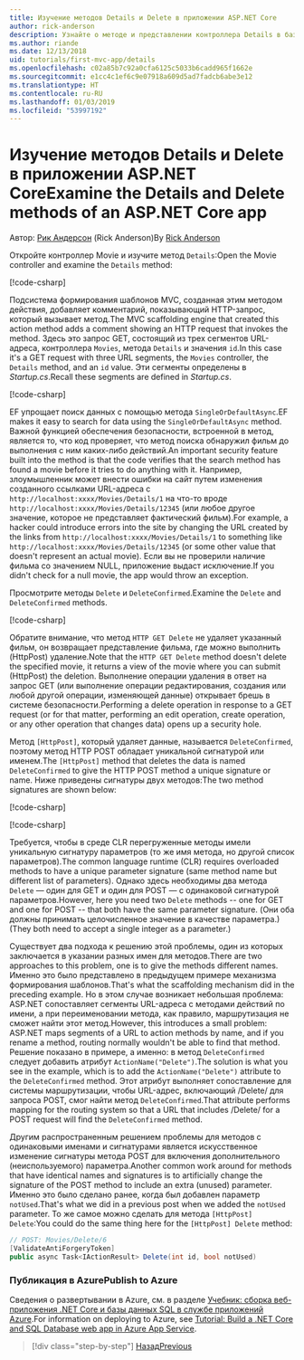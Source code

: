 ```yaml
---
title: Изучение методов Details и Delete в приложении ASP.NET Core
author: rick-anderson
description: Узнайте о методе и представлении контроллера Details в базовом приложении ASP.NET Core MVC.
ms.author: riande
ms.date: 12/13/2018
uid: tutorials/first-mvc-app/details
ms.openlocfilehash: c02a85b7c92a0cfa6125c5033b6cadd965f1662e
ms.sourcegitcommit: e1cc4c1ef6c9e07918a609d5ad7fadcb6abe3e12
ms.translationtype: HT
ms.contentlocale: ru-RU
ms.lasthandoff: 01/03/2019
ms.locfileid: "53997192"
---
```

# <a name="examine-the-details-and-delete-methods-of-an-aspnet-core-app"></a><span data-ttu-id="fa7b3-103">Изучение методов Details и Delete в приложении ASP.NET Core</span><span class="sxs-lookup"><span data-stu-id="fa7b3-103">Examine the Details and Delete methods of an ASP.NET Core app</span></span>

<span data-ttu-id="fa7b3-104">Автор: [Рик Андерсон](https://twitter.com/RickAndMSFT) (Rick Anderson)</span><span class="sxs-lookup"><span data-stu-id="fa7b3-104">By [Rick Anderson](https://twitter.com/RickAndMSFT)</span></span>

<span data-ttu-id="fa7b3-105">Откройте контроллер Movie и изучите метод `Details`:</span><span class="sxs-lookup"><span data-stu-id="fa7b3-105">Open the Movie controller and examine the `Details` method:</span></span>

[!code-csharp[](start-mvc/sample/MvcMovie22/Controllers/MoviesController.cs?name=snippet_details)]

<span data-ttu-id="fa7b3-106">Подсистема формирования шаблонов MVC, созданная этим методом действия, добавляет комментарий, показывающий HTTP-запрос, который вызывает метод.</span><span class="sxs-lookup"><span data-stu-id="fa7b3-106">The MVC scaffolding engine that created this action method adds a comment showing an HTTP request that invokes the method.</span></span> <span data-ttu-id="fa7b3-107">Здесь это запрос GET, состоящий из трех сегментов URL-адреса, контроллера `Movies`, метода `Details` и значения `id`.</span><span class="sxs-lookup"><span data-stu-id="fa7b3-107">In this case it's a GET request with three URL segments, the `Movies` controller, the `Details` method, and an `id` value.</span></span> <span data-ttu-id="fa7b3-108">Эти сегменты определены в *Startup.cs*.</span><span class="sxs-lookup"><span data-stu-id="fa7b3-108">Recall these segments are defined in *Startup.cs*.</span></span>

[!code-csharp[](start-mvc/sample/MvcMovie/Startup.cs?highlight=5&name=snippet_1)]

<span data-ttu-id="fa7b3-109">EF упрощает поиск данных с помощью метода `SingleOrDefaultAsync`.</span><span class="sxs-lookup"><span data-stu-id="fa7b3-109">EF makes it easy to search for data using the `SingleOrDefaultAsync` method.</span></span> <span data-ttu-id="fa7b3-110">Важной функцией обеспечения безопасности, встроенной в метод, является то, что код проверяет, что метод поиска обнаружил фильм до выполнения с ним каких-либо действий.</span><span class="sxs-lookup"><span data-stu-id="fa7b3-110">An important security feature built into the method is that the code verifies that the search method has found a movie before it tries to do anything with it.</span></span> <span data-ttu-id="fa7b3-111">Например, злоумышленник может внести ошибки на сайт путем изменения созданного ссылками URL-адреса с `http://localhost:xxxx/Movies/Details/1` на что-то вроде `http://localhost:xxxx/Movies/Details/12345` (или любое другое значение, которое не представляет фактический фильм).</span><span class="sxs-lookup"><span data-stu-id="fa7b3-111">For example, a hacker could introduce errors into the site by changing the URL created by the links from `http://localhost:xxxx/Movies/Details/1` to something like  `http://localhost:xxxx/Movies/Details/12345` (or some other value that doesn't represent an actual movie).</span></span> <span data-ttu-id="fa7b3-112">Если вы не проверили наличие фильма со значением NULL, приложение выдаст исключение.</span><span class="sxs-lookup"><span data-stu-id="fa7b3-112">If you didn't check for a null movie, the app would throw an exception.</span></span>

<span data-ttu-id="fa7b3-113">Просмотрите методы `Delete` и `DeleteConfirmed`.</span><span class="sxs-lookup"><span data-stu-id="fa7b3-113">Examine the `Delete` and `DeleteConfirmed` methods.</span></span>

[!code-csharp[](start-mvc/sample/MvcMovie22/Controllers/MoviesController.cs?name=snippet_delete)]

<span data-ttu-id="fa7b3-114">Обратите внимание, что метод `HTTP GET Delete` не удаляет указанный фильм, он возвращает представление фильма, где можно выполнить (HttpPost) удаление.</span><span class="sxs-lookup"><span data-stu-id="fa7b3-114">Note that the `HTTP GET Delete` method doesn't delete the specified movie, it returns a view of the movie where you can submit (HttpPost) the deletion.</span></span> <span data-ttu-id="fa7b3-115">Выполнение операции удаления в ответ на запрос GET (или выполнение операции редактирования, создания или любой другой операции, изменяющей данные) открывает брешь в системе безопасности.</span><span class="sxs-lookup"><span data-stu-id="fa7b3-115">Performing a delete operation in response to a GET request (or for that matter, performing an edit operation, create operation, or any other operation that changes data) opens up a security hole.</span></span>

<span data-ttu-id="fa7b3-116">Метод `[HttpPost]`, который удаляет данные, называется `DeleteConfirmed`, поэтому метод HTTP POST обладает уникальной сигнатурой или именем.</span><span class="sxs-lookup"><span data-stu-id="fa7b3-116">The `[HttpPost]` method that deletes the data is named `DeleteConfirmed` to give the HTTP POST method a unique signature or name.</span></span> <span data-ttu-id="fa7b3-117">Ниже приведены сигнатуры двух методов:</span><span class="sxs-lookup"><span data-stu-id="fa7b3-117">The two method signatures are shown below:</span></span>

[!code-csharp[](start-mvc/sample/MvcMovie/Controllers/MoviesController.cs?name=snippet_delete2)]

[!code-csharp[](start-mvc/sample/MvcMovie/Controllers/MoviesController.cs?name=snippet_delete3)]

<span data-ttu-id="fa7b3-118">Требуется, чтобы в среде CLR перегруженные методы имели уникальную сигнатуру параметров (то же имя метода, но другой список параметров).</span><span class="sxs-lookup"><span data-stu-id="fa7b3-118">The common language runtime (CLR) requires overloaded methods to have a unique parameter signature (same method name but different list of parameters).</span></span> <span data-ttu-id="fa7b3-119">Однако здесь необходимы два метода `Delete` — один для GET и один для POST — с одинаковой сигнатурой параметров.</span><span class="sxs-lookup"><span data-stu-id="fa7b3-119">However, here you need two `Delete` methods -- one for GET and one for POST -- that both have the same parameter signature.</span></span> <span data-ttu-id="fa7b3-120">(Они оба должны принимать целочисленное значение в качестве параметра.)</span><span class="sxs-lookup"><span data-stu-id="fa7b3-120">(They both need to accept a single integer as a parameter.)</span></span>

<span data-ttu-id="fa7b3-121">Существует два подхода к решению этой проблемы, один из которых заключается в указании разных имен для методов.</span><span class="sxs-lookup"><span data-stu-id="fa7b3-121">There are two approaches to this problem, one is to give the methods different names.</span></span> <span data-ttu-id="fa7b3-122">Именно это было представлено в предыдущем примере механизма формирования шаблонов.</span><span class="sxs-lookup"><span data-stu-id="fa7b3-122">That's what the scaffolding mechanism did in the preceding example.</span></span> <span data-ttu-id="fa7b3-123">Но в этом случае возникает небольшая проблема: ASP.NET сопоставляет сегменты URL-адреса с методами действий по имени, а при переименовании метода, как правило, маршрутизация не сможет найти этот метод.</span><span class="sxs-lookup"><span data-stu-id="fa7b3-123">However, this introduces a small problem: ASP.NET maps segments of a URL to action methods by name, and if you rename a method, routing normally wouldn't be able to find that method.</span></span> <span data-ttu-id="fa7b3-124">Решение показано в примере, а именно: в метод `DeleteConfirmed` следует добавить атрибут `ActionName("Delete")`.</span><span class="sxs-lookup"><span data-stu-id="fa7b3-124">The solution is what you see in the example, which is to add the `ActionName("Delete")` attribute to the `DeleteConfirmed` method.</span></span> <span data-ttu-id="fa7b3-125">Этот атрибут выполняет сопоставление для системы маршрутизации, чтобы URL-адрес, включающий /Delete/ для запроса POST, смог найти метод `DeleteConfirmed`.</span><span class="sxs-lookup"><span data-stu-id="fa7b3-125">That attribute performs mapping for the routing system so that a URL that includes /Delete/ for a POST request will find the `DeleteConfirmed` method.</span></span>

<span data-ttu-id="fa7b3-126">Другим распространенным решением проблемы для методов с одинаковыми именами и сигнатурами является искусственное изменение сигнатуры метода POST для включения дополнительного (неиспользуемого) параметра.</span><span class="sxs-lookup"><span data-stu-id="fa7b3-126">Another common work around for methods that have identical names and signatures is to artificially change the signature of the POST method to include an extra (unused) parameter.</span></span> <span data-ttu-id="fa7b3-127">Именно это было сделано ранее, когда был добавлен параметр `notUsed`.</span><span class="sxs-lookup"><span data-stu-id="fa7b3-127">That's what we did in a previous post when we added the `notUsed` parameter.</span></span> <span data-ttu-id="fa7b3-128">То же самое можно сделать для метода `[HttpPost] Delete`:</span><span class="sxs-lookup"><span data-stu-id="fa7b3-128">You could do the same thing here for the `[HttpPost] Delete` method:</span></span>

```csharp
// POST: Movies/Delete/6
[ValidateAntiForgeryToken]
public async Task<IActionResult> Delete(int id, bool notUsed)
```

### <a name="publish-to-azure"></a><span data-ttu-id="fa7b3-129">Публикация в Azure</span><span class="sxs-lookup"><span data-stu-id="fa7b3-129">Publish to Azure</span></span>

<span data-ttu-id="fa7b3-130">Сведения о развертывании в Azure, см. в разделе [Учебник: сборка веб-приложения .NET Core и базы данных SQL в службе приложений Azure](/azure/app-service/app-service-web-tutorial-dotnetcore-sqldb).</span><span class="sxs-lookup"><span data-stu-id="fa7b3-130">For information on deploying to Azure, see [Tutorial: Build a .NET Core and SQL Database web app in Azure App Service](/azure/app-service/app-service-web-tutorial-dotnetcore-sqldb).</span></span>

> [!div class="step-by-step"]
> [<span data-ttu-id="fa7b3-131">Назад</span><span class="sxs-lookup"><span data-stu-id="fa7b3-131">Previous</span></span>](validation.md)
